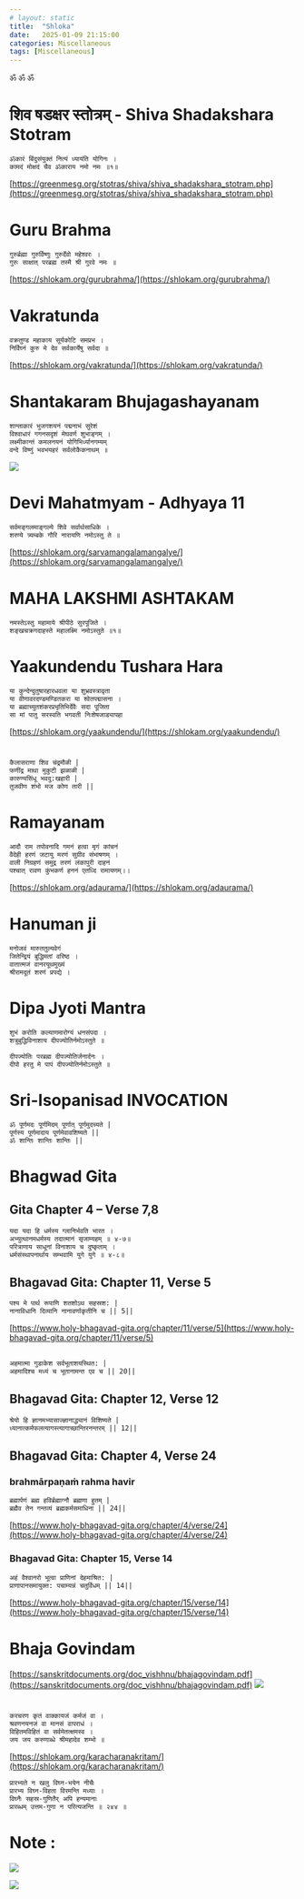 ```yaml
---
# layout: static
title:  "Shloka"
date:   2025-01-09 21:15:00
categories: Miscellaneous
tags: [Miscellaneous]
---
```


ॐ ॐ ॐ

# शिव षडक्षर स्तोत्रम् - Shiva Shadakshara Stotram
```
ॐकारं बिंदुसंयुक्तं नित्यं ध्यायंति योगिनः ।
कामदं मोक्षदं चैव ॐकाराय नमो नमः ॥१॥
```
[https://greenmesg.org/stotras/shiva/shiva_shadakshara_stotram.php](https://greenmesg.org/stotras/shiva/shiva_shadakshara_stotram.php)

# Guru Brahma
```
गुरुर्ब्रह्मा गुरुर्विष्णुः गुरुर्देवो महेश्वरः ।
गुरुः साक्षात् परब्रह्म तस्मै श्री गुरवे नमः ॥
```
[https://shlokam.org/gurubrahma/](https://shlokam.org/gurubrahma/)

# Vakratunda
```
वक्रतुण्ड महाकाय सूर्यकोटि समप्रभ ।
निर्विघ्नं कुरु मे देव सर्वकार्येषु सर्वदा ॥
```
[https://shlokam.org/vakratunda/](https://shlokam.org/vakratunda/)

# Shantakaram Bhujagashayanam
```
शान्ताकारं भुजगशयनं पद्मनाभं सुरेशं
विश्वाधारं गगनसदृशं मेघवर्ण शुभाङ्गम् ।
लक्ष्मीकान्तं कमलनयनं योगिभिर्ध्यानगम्यम्
वन्दे विष्णुं भवभयहरं सर्वलोकैकनाथम् ॥
```
![](https://www.youtube.com/watch?v=Im5TK-glA9M)

# Devi Mahatmyam - Adhyaya 11
```
सर्वमङ्गलमाङ्गल्ये शिवे सर्वार्थसाधिके ।
शरण्ये त्र्यम्बके गौरि नारायणि नमोऽस्तु ते ॥
```
[https://shlokam.org/sarvamangalamangalye/](https://shlokam.org/sarvamangalamangalye/)

# MAHA LAKSHMI ASHTAKAM
```bazaar
नमस्तेऽस्तु महामाये श्रीपीठे सुरपूजिते ।
शङ्खचक्रगदाहस्ते महालक्ष्मि नमोऽस्तुते ॥१॥
```
# Yaakundendu Tushara Hara
```
या कुन्देन्दुतुषारहारधवला या शुभ्रवस्त्रावृता
या वीणावरदण्डमण्डितकरा या श्वेतपद्मासना ।
या ब्रह्माच्युतशंकरप्रभृतिभिर्देवैः सदा पूजिता
सा मां पातु सरस्वति भगवती निःशेषजाड्यापहा
```
[https://shlokam.org/yaakundendu/](https://shlokam.org/yaakundendu/)

#
```
कैलासराणा शिव चंद्रमौळी | 
फणींद्र माथा मुकुटी झळाळी | 
कारुण्यसिंधू भवदु:खहारी |
तुजवीण शंभो मज कोण तारी ||
```


# Ramayanam
```
आदौ राम तपोवनादि गमनं हत्वा मृगं कांचनं
वैदेही हरणं जटायु मरणं सुग्रीव संभाषणम् ।
वाली निग्रहणं समुद्र तरणं लंकापुरी दाहनं
पश्चात् रावण कुंभकर्ण हननं एतध्दि रामायणम्।।
```
[https://shlokam.org/adaurama/](https://shlokam.org/adaurama/)

# Hanuman ji
```
मनोजवं मारुततुल्यवेगं
जितेन्द्रियं बुद्धिमतां वरिष्ठ ।
वातात्मजं वानरयूथमुख्यं
श्रीरामदूतं शरणं प्रपद्ये ।
```

# Dipa Jyoti Mantra

```
शुभं करोति कल्याणमारोग्यं धनसंपदा ।
शत्रुबुद्धिविनाशाय दीपज्योतिर्नमोऽस्तुते ॥

दीपज्योतिः परब्रह्म दीपज्योतिर्जनार्दनः ।
दीपो हरतु मे पापं दीपज्योतिर्नमोऽस्तुते ॥
```

# Sri-Isopanisad INVOCATION
```
ॐ पूर्णमदः पूर्णमिदम् पूर्णात् पूर्णमुदच्यते |
पूर्णस्य पूर्णमादाय पूर्णमेवावशिष्यते ||
ॐ शान्तिः शान्तिः शान्तिः ||
```
# Bhagwad Gita

## Gita Chapter 4 – Verse 7,8
```
यदा यदा हि धर्मस्य ग्लानिर्भवति भारत ।
अभ्युत्थानमधर्मस्य तदात्मानं सृजाम्यहम् ॥ ४-७॥
परित्राणाय साधूनां विनाशाय च दुष्कृताम् ।
धर्मसंस्थापनार्थाय सम्भवामि युगे युगे ॥ ४-८॥
```

## Bhagavad Gita: Chapter 11, Verse 5
```
पश्य मे पार्थ रूपाणि शतशोऽथ सहस्रश: |
नानाविधानि दिव्यानि नानावर्णाकृतीनि च || 5||
```
[https://www.holy-bhagavad-gita.org/chapter/11/verse/5](https://www.holy-bhagavad-gita.org/chapter/11/verse/5)

## 
```
अहमात्मा गुडाकेश सर्वभूताशयस्थित: |
अहमादिश्च मध्यं च भूतानामन्त एव च || 20||
```

## Bhagavad Gita: Chapter 12, Verse 12
```
श्रेयो हि ज्ञानमभ्यासाज्ज्ञानाद्ध्यानं विशिष्यते |
ध्यानात्कर्मफलत्यागस्त्यागाच्छान्तिरनन्तरम् || 12||
```
## Bhagavad Gita: Chapter 4, Verse 24
### brahmārpaṇaṁ rahma havir
```
ब्रह्मार्पणं ब्रह्म हविर्ब्रह्माग्नौ ब्रह्मणा हुतम् |
ब्रह्मैव तेन गन्तव्यं ब्रह्मकर्मसमाधिना || 24||
```
[https://www.holy-bhagavad-gita.org/chapter/4/verse/24](https://www.holy-bhagavad-gita.org/chapter/4/verse/24)

### Bhagavad Gita: Chapter 15, Verse 14
```
अहं वैश्वानरो भूत्वा प्राणिनां देहमाश्रित: |
प्राणापानसमायुक्त: पचाम्यन्नं चतुर्विधम् || 14||
```
[https://www.holy-bhagavad-gita.org/chapter/15/verse/14](https://www.holy-bhagavad-gita.org/chapter/15/verse/14)

# Bhaja Govindam

[https://sanskritdocuments.org/doc_vishhnu/bhajagovindam.pdf](https://sanskritdocuments.org/doc_vishhnu/bhajagovindam.pdf)
![](https://www.youtube.com/watch?v=Go-mAJpH6_w)



#
```bazaar
करचरण कृतं वाक्कायजं कर्मजं वा ।
श्रवणनयनजं वा मानसं वापराधं ।
विहितमविहितं वा सर्वमेतत्क्षमस्व ।
जय जय करुणाब्धे श्रीमहादेव शम्भो ॥
```
[https://shlokam.org/karacharanakritam/](https://shlokam.org/karacharanakritam/)

```
प्रारभ्यते न खलु विघ्न-भयेन नीचैः
प्रारभ्य विघ्न-विहता विरमन्ति मध्याः ।
विघ्नैः सहस्र-गुणितैर् अपि हन्यमानाः
प्रारब्धम् उत्तम-गुणा न परित्यजन्ति ॥ २४४ ॥
```

# Note : 
![](https://soundcloud.com/sri-sathya-sai-seva-organisation-madhya-pradesh/01-sathya-sai-bal-vikas-sholka)

![](https://soundcloud.com/sri-sathya-sai-seva-organisation-madhya-pradesh/02-sathya-sai-bal-vikas-sholka)
